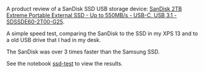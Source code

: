 A product review of a SanDisk SSD USB storage device: [SanDisk 2TB Extreme Portable External SSD - Up to 550MB/s - USB-C, USB 3.1 - SDSSDE60-2T00-G25](https://www.amazon.com/gp/product/B078T9SZ3K).

A simple speed test, comparing the SanDisk to the SSD in my XPS 13 and to a old USB drive that I had in my desk.

The SanDisk was over 3 times faster than the Samsung SSD. 

See the notebook [ssd-test](https://nbviewer.jupyter.org/github/def-mycroft/usb-drive-test/blob/master/ssd-test.ipynb) to view the results. 
